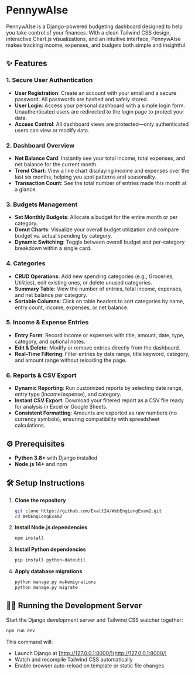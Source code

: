 # PennywAIse

PennywAIse is a Django-powered budgeting dashboard designed to help you take control of your finances. With a clean Tailwind CSS design, interactive Chart.js visualizations, and an intuitive interface, PennywAIse makes tracking income, expenses, and budgets both simple and insightful.

## ✨ Features

### 1. Secure User Authentication

- **User Registration**: Create an account with your email and a secure password. All passwords are hashed and safely stored.
- **User Login**: Access your personal dashboard with a simple login form. Unauthenticated users are redirected to the login page to protect your data.
- **Access Control**: All dashboard views are protected—only authenticated users can view or modify data.

### 2. Dashboard Overview

- **Net Balance Card**: Instantly see your total income, total expenses, and net balance for the current month.
- **Trend Chart**: View a line chart displaying income and expenses over the last six months, helping you spot patterns and seasonality.
- **Transaction Count**: See the total number of entries made this month at a glance.

### 3. Budgets Management

- **Set Monthly Budgets**: Allocate a budget for the entire month or per category.
- **Donut Charts**: Visualize your overall budget utilization and compare budget vs. actual spending by category.
- **Dynamic Switching**: Toggle between overall budget and per-category breakdown within a single card.

### 4. Categories

- **CRUD Operations**: Add new spending categories (e.g., Groceries, Utilities), edit existing ones, or delete unused categories.
- **Summary Table**: View the number of entries, total income, expenses, and net balance per category.
- **Sortable Columns**: Click on table headers to sort categories by name, entry count, income, expenses, or net balance.

### 5. Income & Expense Entries

- **Entry Form**: Record income or expenses with title, amount, date, type, category, and optional notes.
- **Edit & Delete**: Modify or remove entries directly from the dashboard.
- **Real-Time Filtering**: Filter entries by date range, title keyword, category, and amount range without reloading the page.

### 6. Reports & CSV Export

- **Dynamic Reporting**: Run customized reports by selecting date range, entry type (income/expense), and category.
- **Instant CSV Export**: Download your filtered report as a CSV file ready for analysis in Excel or Google Sheets.
- **Consistent Formatting**: Amounts are exported as raw numbers (no currency symbols), ensuring compatibility with spreadsheet calculations.

## ⚙️ Prerequisites

- **Python 3.8+** with Django installed
- **Node.js 14+** and npm

## 🛠 Setup Instructions

1. **Clone the repository**

   ```bash
   git clone https://github.com/Exalt24/WebEngLongExam2.git
   cd WebEngLongExam2
   ```

2. **Install Node.js dependencies**

   ```bash
   npm install
   ```

3. **Install Python dependencies**

   ```bash
   pip install python-dateutil
   ```

4. **Apply database migrations**

   ```bash
   python manage.py makemigrations
   python manage.py migrate
   ```

## 🏃‍♂️ Running the Development Server

Start the Django development server and Tailwind CSS watcher together:

```bash
npm run dev
```

This command will:

- Launch Django at [http://127.0.0.1:8000/](http://127.0.0.1:8000/)
- Watch and recompile Tailwind CSS automatically
- Enable browser auto-reload on template or static file changes

